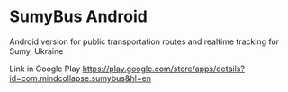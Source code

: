 SumyBus Android
==============

Android version for public transportation routes and realtime tracking for Sumy, Ukraine

Link in Google Play https://play.google.com/store/apps/details?id=com.mindcollapse.sumybus&hl=en

